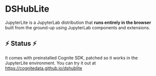 # DSHubLite

JupyterLite is a JupyterLab distribution that **runs entirely in the browser** built
from the ground-up using JupyterLab components and extensions. 

## ⚡ Status ⚡
It comes with preinstalled Cognite SDK, patched so it works in the JupyterLite environment. You can try it out at https://cognitedata.github.io/dshublite